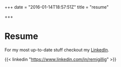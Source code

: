+++
date = "2016-01-14T18:57:51Z"
title = "resume"

+++

# Resume

For my most up-to-date stuff checkout my [LinkedIn](https://www.linkedin.com/in/remigillig).

{{< linkedin "https://www.linkedin.com/in/remigillig" >}}